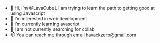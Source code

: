- 👋 Hi, I’m @LavaCubeL I am trying to learn the path to getting good at using Javascript
- 👀 I’m interested in web development
- 🌱 I’m currently learning avascript
- 💞️ I am not currently searching for collab 
- 📫 You can reach me through email havackzero@gmail.com 

<!---
LavaCubeL/LavaCubeL is a ✨ special ✨ repository because its `README.md` (this file) appears on your GitHub profile.
You can click the Preview link to take a look at your changes.
--->
